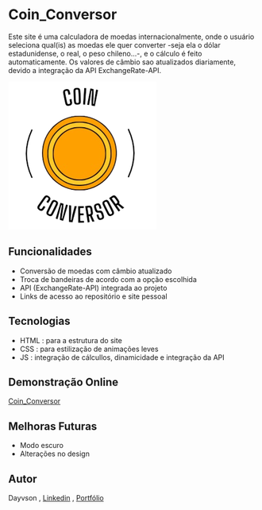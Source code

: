 # Coin_Conversor
Este site é uma calculadora de moedas internacionalmente, onde o usuário seleciona qual(is) as moedas ele quer converter -seja ela o dólar estadunidense, o real, o peso chileno...-, e o cálculo é feito automaticamente. Os valores de câmbio sao atualizados diariamente, devido a integração da API ExchangeRate-API.  

![Logo do Coin_Conversor](logo.png)

## Funcionalidades
- Conversão de moedas com câmbio atualizado
- Troca de bandeiras de acordo com a opção escolhida
- API (ExchangeRate-API) integrada ao projeto
- Links de acesso ao repositório e site pessoal

## Tecnologias
- HTML : para a estrutura do site
- CSS : para estilização de animações leves
- JS : integração de cálcullos, dinamicidade e integração da API

## Demonstração Online
[Coin_Conversor](https://coin-conversor.onrender.com/)

## Melhoras Futuras
- Modo escuro
- Alterações no design

## Autor
Dayvson , [Linkedin](https://www.linkedin.com/in/dayvson-lacerda-327031216/) , [Portfólio](https://main-path.onrender.com/)
